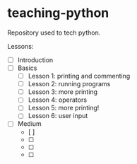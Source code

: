 # teaching-python
Repository used to tech python.

Lessons:
- [ ] Introduction
- [ ] Basics
  - [ ] Lesson 1: printing and commenting
  - [ ] Lesson 2: running programs
  - [ ] Lesson 3: more printing
  - [ ] Lesson 4: operators
  - [ ] Lesson 5: more printing!
  - [ ] Lesson 6: user input

- [ ] Medium
  - [ ] 
  - [ ] 
  - [ ] 
  - [ ] 
